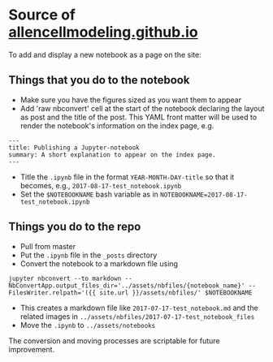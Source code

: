 # Source of [allencellmodeling.github.io](https://allencellmodeling.github.io)


To add and display a new notebook as a page on the site:

## Things that you do to the notebook
- Make sure you have the figures sized as you want them to appear
- Add 'raw nbconvert' cell at the start of the notebook declaring the layout as post and the title of the post. This YAML front matter will be used to render the notebook's information on the index page, e.g.

```
---
title: Publishing a Jupyter-notebook
summary: A short explanation to appear on the index page. 
---
```

- Title the `.ipynb` file in the format `YEAR-MONTH-DAY-title` so that it becomes, e.g., `2017-08-17-test_notebook.ipynb`
- Set the `$NOTEBOOKNAME` bash variable as in `NOTEBOOKNAME=2017-08-17-test_notebook.ipynb`

## Things you do to the repo
- Pull from master 
- Put the `.ipynb` file in the `_posts` directory
- Convert the notebook to a markdown file using 
```
jupyter nbconvert --to markdown --NbConvertApp.output_files_dir='../assets/nbfiles/{notebook_name}' --FilesWriter.relpath='({{ site.url }}/assets/nbfiles/' $NOTEBOOKNAME
```
- This creates a markdown file like `2017-07-17-test_notebook.md` and the related images in `../assets/nbfiles/2017-07-17-test_notebook_files`
- Move the `.ipynb` to `../assets/notebooks`

The conversion and moving processes are scriptable for future improvement. 
